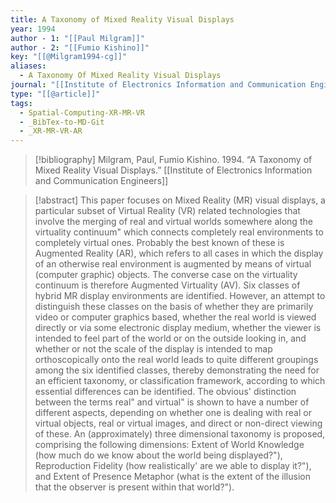 ```yaml
---
title: A Taxonomy of Mixed Reality Visual Displays
year: 1994
author - 1: "[[Paul Milgram]]"
author - 2: "[[Fumio Kishino]]"
key: "[[@Milgram1994-cg]]"
aliases:
  - A Taxonomy Of Mixed Reality Visual Displays
journal: "[[Institute of Electronics Information and Communication Engineers]]"
type: "[[@article]]"
tags:
  - Spatial-Computing-XR-MR-VR
  - _BibTex-to-MD-Git
  - _XR-MR-VR-AR
---
```


> [!bibliography]
> Milgram, Paul, Fumio Kishino. 1994. “A Taxonomy of Mixed Reality Visual Displays.” [[Institute of Electronics Information and Communication Engineers]]

> [!abstract]
> This paper focuses on Mixed Reality (MR) visual displays, a particular subset of Virtual Reality (VR) related technologies that involve the merging of real and virtual worlds somewhere along the virtuality continuum" which connects completely real environments to completely virtual ones. Probably the best known of these is Augmented Reality (AR), which refers to all cases in which the display of an otherwise real environment is augmented by means of virtual (computer graphic) objects. The converse case on the virtuality continuum is therefore Augmented Virtuality (AV). Six classes of hybrid MR display environments are identified. However, an attempt to distinguish these classes on the basis of whether they are primarily video or computer graphics based, whether the real world is viewed directly or via some electronic display medium, whether the viewer is intended to feel part of the world or on the outside looking in, and whether or not the scale of the display is intended to map orthoscopically onto the real world leads to quite different groupings among the six identified classes, thereby demonstrating the need for an efficient taxonomy, or classification framework, according to which essential differences can be identified. The obvious' distinction between the terms real" and virtual" is shown to have a number of different aspects, depending on whether one is dealing with real or virtual objects, real or virtual images, and direct or non-direct viewing of these. An (approximately) three dimensional taxonomy is proposed, comprising the following dimensions: Extent of World Knowledge (how much do we know about the world being displayed?"), Reproduction Fidelity (how realistically' are we able to display it?"), and Extent of Presence Metaphor (what is the extent of the illusion that the observer is present within that world?").